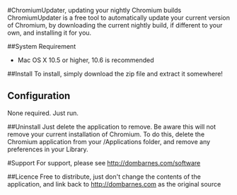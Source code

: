#ChromiumUpdater, updating your nightly Chromium builds
ChromiumUpdater is a free tool to automatically update your current version of Chromium, by downloading the current nightly build, if different to your own, and installing it for you. 

##System Requirement
- Mac OS X 10.5 or higher, 10.6 is recommended

##Install
To install, simply download the zip file and extract it somewhere!

## Configuration
None required. Just run.

##Uninstall
Just delete the application to remove. Be aware this will not remove your current installation of Chromium. To do this, delete the Chromium application from your /Applications folder, and remove any preferences in your Library.

#Support
For support, please see http://dombarnes.com/software

##Licence
Free to distribute, just don't change the contents of the application, and link back to http://dombarnes.com as the original source

